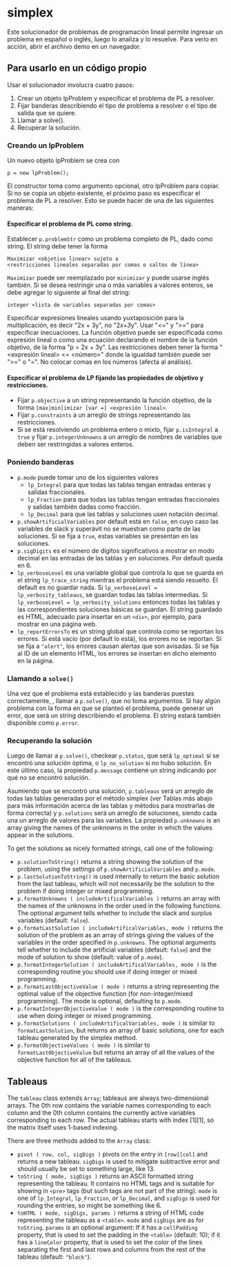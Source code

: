 # simplex
Este solucionador de problemas de programación lineal permite ingresar un problema en español o inglés, luego lo analiza y lo resuelve. Para verlo en acción, abrir el archivo demo en un navegador.

## Para usarlo en un código propio
Usar el solucionador involucra cuatro pasos:

1. Crear un objeto lpProblem y especificar el problema de PL a resolver.
2. Fijar banderas describiendo el tipo de problema a resolver o el tipo de salida que se quiere.
3. Llamar a solve().
4. Recuperar la solución.

### Creando un lpProblem
Un nuevo objeto lpProblem se crea con
```
p = new lpProblem();
```
El constructor toma como argumento opcional, otro lpProblem para copiar. Si no se copia un objeto existente, el próximo paso es especificar el problema de PL a resolver. Esto se puede hacer de una de las siguientes maneras:

#### Especificar el problema de PL como string.

Establecer `p.problemStr` como un problema completo de PL, dado como string. El string debe tener la forma
```
Maximizar <objetivo linear> sujeto a
<restricciones lineales separadas por comas o saltos de línea>
```
`Maximizar` puede ser reemplazado por `minimizar` y puede usarse inglés también. Si se desea restringir una o más variables a valores enteros, se debe agregar lo siguiente al final del string:
```
integer <lista de variables separadas por comas>
```
Especificar expresiones lineales usando yuxtaposición para la multiplicación, es decir "2x + 3y", no "2*x+3*y". Usar "<=" y ">=" para especificar inecuaciones. La función objetivo puede ser especificada como expresión lineal o como una ecuación declarando el nombre de la función objetivo, de la forma "p = 2x + 3y". Las restricciones deben tener la forma "<expresión lineal> <= <número>" donde la igualdad también puede ser ">=" o "=". No colocar comas en los números (afecta al análisis).

#### Especificar el problema de LP fijando las propiedades de objetivo y restricciones.
- Fijar `p.objective` a un string representando la función objetivo, de la forma `[max|min]imizar [var =] <expresión lineal>`. 
- Fijar `p.constraints` a un arreglo de strings representando las restricciones.
- Si se está resolviendo un problema entero o mixto, fijar `p.isIntegral` a `true` y fijar `p.integerUnknowns` a un arreglo de nombres de variables que deben ser restringidas a valores enteros.

### Poniendo banderas
- `p.mode` puede tomar uno de los siguientes valores
  - `lp_Integral` para que todas las tablas tengan entradas enteras y salidas fraccionales.
  - `lp_Fraction` para que todas las tablas tengan entradas fraccionales y salidas también dadas como fracción.
  - `lp_Decimal` para que las tablas y soluciones usen notación decimal.
- `p.showArtificialVariables` por default está en `false`, en cuyo caso las variables de slack y superávit no se muestran como parte de las soluciones. Si se fija a `true`, estas variables se presentan en las soluciones.
- `p.sigDigits` es el número de dígitos significativos a mostrar en modo decimal en las entradas de las tablas y en soluciones. Por default queda en 6.
- `lp_verboseLevel` es una variable global que controla lo que se guarda en el string `lp_trace_string` mientras el problema está siendo resuelto. El default es no guardar nada. Si `lp_verboseLevel = lp_verbosity_tableaus`, se guardan todas las tablas intermedias. Si `lp_verboseLevel = lp_verbosity_solutions` entonces todas las tablas y las correspondientes soluciones básicas se guardan. El string guardado es HTML, adecuado para insertar en un `<div>`, por ejemplo, para mostrar en una página web.
- `lp_reportErrorsTo` es un string global que controla como se reportan los errores. Si está vacío (por default lo está), los errores no se reportan. Si se fija a `"alert"`, los errores causan alertas que son avisadas. Si se fija al ID de un elemento HTML, los errores se insertan en dicho elemento en la página.

### Llamando a `solve()`
Una vez que el problema está establecido y las banderas puestas correctamente, , llamar a `p.solve()`, que no toma argumentos. Si hay algún problema con la forma en que se planteó el problema, puede generar un error, que será un string describiendo el problema. El string estará también disponible como `p.error`.

### Recuperando la solución
Luego de llamar a `p.solve()`, checkear `p.status`, que será `lp_optimal` si se encontró una solución óptima, o `lp_no_solution` si no hubo solución. En este último caso, la propiedad `p.message` contiene un string indicando por qué no se encontró solución.

Asumiendo que se encontró una solución, `p.tableaus` será un arreglo de todas las tablas generadas por el método simplex (ver Tablas más abajo para más información acerca de las tablas y métodos para mostrarlas de forma correcta) y `p.solutions` será un arreglo de soluciones, siendo cada una un arreglo de valores para las variables. La propiedad `p.unknowns` is an array giving the names of the unknowns in the order in which the values appear in the solutions.

To get the solutions as nicely formatted strings, call one of the following:

- `p.solutionToString()` returns a string showing the solution of the problem, using the settings of `p.showArtificialVariables` and `p.mode`.
- `p.lastSolutionToString()` is used internally to return the basic solution from the last tableau, which will not necessarily be the solution to the problem if doing integer or mixed programming.
- `p.formatUnknowns ( includeArtificalVariables )` returns an array with the names of the unknowns in the order used in the following functions. The optional argument tells whether to include the slack and surplus variables (default: `false`).
- `p.formatLastSolution ( includeArtificalVariables, mode )` returns the solution of the problem as an array of strings giving the values of the variables in the order specified in `p.unknowns`. The optional arguments tell whether to include the artificial variables (default: `false`) and the mode of solution to show (default: value of `p.mode`).
- `p.formatIntegerSolution ( includeArtificalVariables, mode )` is the corresponding routine you should use if doing integer or mixed programming.
- `p.formatLastObjectiveValue ( mode )` returns a string representing the optimal value of the objective function (for non-integer/mixed programming). The mode is optional, defaulting to `p.mode`.
- `p.formatIntegerObjectiveValue ( mode )` is the corresponding routine to use when doing integer or mixed programming.
- `p.formatSolutions ( includeArtificalVariables, mode )` is similar to `formatLastSolution`, but returns an array of basic solutions, one for each tableau generated by the simplex method.
- `p.formatObjectiveValues ( mode )` is similar to `formatLastObjectiveValue` but returns an array of all the values of the objective function for all of the tableaus.

## Tableaus
The `tableau` class extends `Array`; tableaus are always two-dimensional arrays. The 0th row contains the variable names corresponding to each column and the 0th column contains the currently active variables corresponding to each row. The actual tableau starts with index [1][1], so the matrix itself uses 1-based indexing.

There are three methods added to the `Array` class:

- `pivot ( row, col, sigDigs )` pivots on the entry in `[row][col]` and returns a new tableau. `sigDigs` is used to mitigate subtractive error and should usually be set to something large, like 13.
- `toString ( mode, sigDigs )` returns an ASCII formatted string representing the tableau. It contains no HTML tags and is suitable for showing in `<pre>` tags (but such tags are not part of the string). `mode` is one of `lp_Integral`, `lp_Fraction`, or `lp_Decimal`, and `sigDigs` is used for rounding the entries, so might be something like 6.
- `toHTML ( mode, sigDigs, params )` returns a string of HTML code representing the tableau as a `<table>`. `mode` and `sigDigs` are as for `toString`. `params` is an optional argument: If it has a `cellPadding` property, that is used to set the padding in the `<table>`  (default: 10); if it has a `lineColor` property, that is used to set the color of the lines separating the first and last rows and columns from the rest of the tableau (default: `"black"`).
